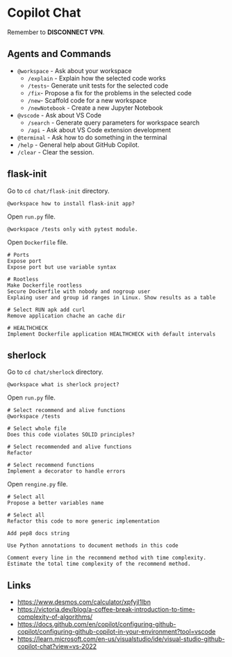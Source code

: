 # Copilot Chat

Remember to **DISCONNECT VPN**.

## Agents and Commands

* `@workspace` - Ask about your workspace
	* `/explain` - Explain how the selected code works
	* `/tests`- Generate unit tests for the selected code
	* `/fix`- Propose a fix for the problems in the selected code
	* `/new`- Scaffold code for a new workspace
	* `/newNotebook` - Create a new Jupyter Notebook
* `@vscode` - Ask about VS Code
	* `/search` - Generate query parameters for workspace search
	* `/api` - Ask about VS Code extension development
* `@terminal` - Ask how to do something in the terminal
* `/help` - General help about GitHub Copilot.
* `/clear` - Clear the session.

## flask-init

Go to `cd chat/flask-init` directory.

```
@workspace how to install flask-init app?
```

Open `run.py` file.

```
@workspace /tests only with pytest module.
```

Open `Dockerfile` file.

```shell
# Ports
Expose port
Expose port but use variable syntax

# Rootless
Make Dockerfile rootless
Secure Dockerfile with nobody and nogroup user
Explaing user and group id ranges in Linux. Show results as a table

# Select RUN apk add curl
Remove application chache an cache dir

# HEALTHCHECK
Implement Dockerfile application HEALTHCHECK with default intervals
```

## sherlock

Go to `cd chat/sherlock` directory.

```
@workspace what is sherlock project?
```

Open `run.py` file.

```
# Select recommend and alive functions
@workspace /tests

# Select whole file
Does this code violates SOLID principles?

# Select recommended and alive functions
Refactor

# Select recommend functions
Implement a decorator to handle errors
```

Open `rengine.py` file.

```
# Select all
Propose a better variables name

# Select all
Refactor this code to more generic implementation

Add pep8 docs string

Use Python annotations to document methods in this code

Comment every line in the recommend method with time complexity. Estimate the total time complexity of the recommend method.
```

## Links

- https://www.desmos.com/calculator/xpfyjl1lbn
- https://victoria.dev/blog/a-coffee-break-introduction-to-time-complexity-of-algorithms/
- https://docs.github.com/en/copilot/configuring-github-copilot/configuring-github-copilot-in-your-environment?tool=vscode
- https://learn.microsoft.com/en-us/visualstudio/ide/visual-studio-github-copilot-chat?view=vs-2022
